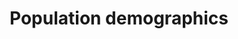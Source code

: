 ---
layout: content
data: people
title: Population demographics
isHome: true
link: https://figure.nz/search/?query=pacific%20population&ref=pfnz
---